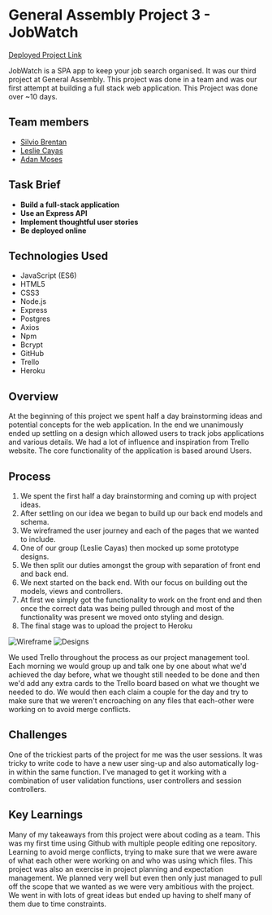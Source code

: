 # General Assembly Project 3 - JobWatch

[Deployed Project Link](https://blooming-basin-94429.herokuapp.com/)

JobWatch is a SPA app  to keep your job search organised. It was our third project at General Assembly. This project was done in a team and was our first attempt at building a full stack web application. This Project was done over ~10 days.

## Team members

- [Silvio Brentan](https://github.com/Brent-prod)
- [Leslie Cayas](https://github.com/LeslieCayas)
- [Adan Moses](https://github.com/AdanMoses)

## Task Brief

* **Build a full-stack application**
* **Use an Express API**
* **Implement thoughtful user stories**
* **Be deployed online**

## Technologies Used

* JavaScript (ES6)
* HTML5
* CSS3
* Node.js
* Express
* Postgres
* Axios
* Npm
* Bcrypt
* GitHub
* Trello
* Heroku

## Overview

At the beginning of this project we spent half a day brainstorming ideas and potential concepts for the web application. In the end we unanimously ended up settling on a design which allowed users to track jobs applications and various details. We had a lot of influence and inspiration from Trello website. The core functionality of the application is based around Users.

## Process

1. We spent the first half a day brainstorming and coming up with project ideas.
2. After settling on our idea we began to build up our back end models and schema.
3. We wireframed the user journey and each of the pages that we wanted to include.
4. One of our group (Leslie Cayas) then mocked up some prototype designs.
5. We then split our duties amongst the group with separation of front end and back end.
6. We next started on the back end. With our focus on building out the models, views and controllers.
8. At first we simply got the functionality to work on the front end and then once the correct data was being pulled through and most of the functionality was present we moved onto styling and design.
9. The final stage was to upload the project to Heroku

![Wireframe]()
![Designs]()

We used Trello throughout the process as our project management tool. Each morning we would group up and talk one by one about what we'd achieved the day before, what we thought still needed to be done and then we'd add any extra cards to the Trello board based on what we thought we needed to do. We would then each claim a couple for the day and try to make sure that we weren't encroaching on any files that each-other were working on to avoid merge conflicts.

## Challenges

One of the trickiest parts of the project for me was the user sessions. It was tricky to write code to have a new user sing-up and also automatically log-in within the same function. I've managed to get it working with a combination of user validation functions, user controllers and session controllers.

## Key Learnings

Many of my takeaways from this project were about coding as a team. This was my first time using Github with multiple people editing one repository. Learning to avoid merge conflicts, trying to make sure that we were aware of what each other were working on and who was using which files. This project was also an exercise in project planning and expectation management. We planned very well but even then only just managed to pull off the scope that we wanted as we were very ambitious with the project. We went in with lots of great ideas but ended up having to shelf many of them due to time constraints.